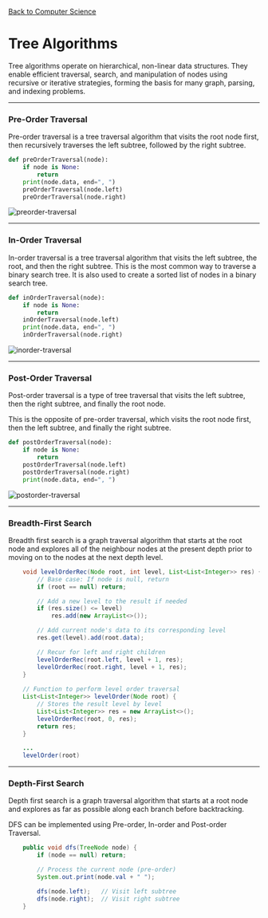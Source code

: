 [Back to Computer Science](computer-science.md)

# Tree Algorithms

Tree algorithms operate on hierarchical, non-linear data structures. They enable efficient traversal, search, and manipulation of nodes using recursive or iterative strategies, forming the basis for many graph, parsing, and indexing problems.

---
### Pre-Order Traversal

Pre-order traversal is a tree traversal algorithm that visits the root node first, then recursively traverses the left subtree, followed by the right subtree.

```python
def preOrderTraversal(node):
    if node is None:
        return
    print(node.data, end=", ")
    preOrderTraversal(node.left)
    preOrderTraversal(node.right)
```

![preorder-traversal](preorder-traversal.gif)

---
### In-Order Traversal

In-order traversal is a tree traversal algorithm that visits the left subtree, the root, and then the right subtree. This is the most common way to traverse a binary search tree. It is also used to create a sorted list of nodes in a binary search tree.

```python
def inOrderTraversal(node):
    if node is None:
        return
    inOrderTraversal(node.left)
    print(node.data, end=", ")
    inOrderTraversal(node.right)
```

![inorder-traversal](inorder-traversal.gif)

---
### Post-Order Traversal

Post-order traversal is a type of tree traversal that visits the left subtree, then the right subtree, and finally the root node. 

This is the opposite of pre-order traversal, which visits the root node first, then the left subtree, and finally the right subtree.

```python
def postOrderTraversal(node):
    if node is None:
        return
    postOrderTraversal(node.left)
    postOrderTraversal(node.right)
    print(node.data, end=", ")
```

![postorder-traversal](postorder-traversal.gif)

---
### Breadth-First Search

Breadth first search is a graph traversal algorithm that starts at the root node and explores all of the neighbour nodes at the present depth prior to moving on to the nodes at the next depth level.


```JAVA
    void levelOrderRec(Node root, int level, List<List<Integer>> res) {
        // Base case: If node is null, return
        if (root == null) return;

        // Add a new level to the result if needed
        if (res.size() <= level)
            res.add(new ArrayList<>());

        // Add current node's data to its corresponding level
        res.get(level).add(root.data);

        // Recur for left and right children
        levelOrderRec(root.left, level + 1, res);
        levelOrderRec(root.right, level + 1, res);
    }
    
    // Function to perform level order traversal
    List<List<Integer>> levelOrder(Node root) {
        // Stores the result level by level
        List<List<Integer>> res = new ArrayList<>();
        levelOrderRec(root, 0, res);
        return res;
    }

	...
	levelOrder(root)
```

---
### Depth-First Search

Depth first search is a graph traversal algorithm that starts at a root node and explores as far as possible along each branch before backtracking.

DFS can be implemented using Pre-order, In-order and Post-order Traversal.

```JAVA
    public void dfs(TreeNode node) {
        if (node == null) return;

        // Process the current node (pre-order)
        System.out.print(node.val + " ");

        dfs(node.left);   // Visit left subtree
        dfs(node.right);  // Visit right subtree
    }
```